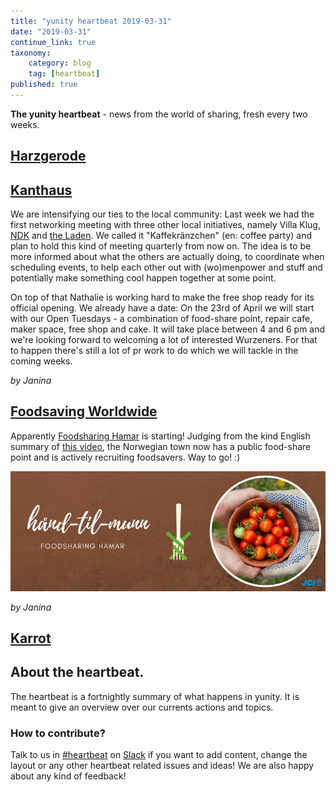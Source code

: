 ```yaml
---
title: "yunity heartbeat 2019-03-31"
date: "2019-03-31"
continue_link: true
taxonomy:
    category: blog
    tag: [heartbeat]
published: true
---
```


**The yunity heartbeat** - news from the world of sharing, fresh every two weeks.

## [Harzgerode](http://freiefeldlage.de/)

## [Kanthaus](https://kanthaus.online)
We are intensifying our ties to the local community: Last week we had the first networking meeting with three other local initiatives, namely Villa Klug, [NDK](https://www.ndk-wurzen.de/) and [the Laden](https://schweizerhaus-puechau.jimdo.com/der-laden/). We called it "Kaffekränzchen" (en: coffee party) and plan to hold this kind of meeting quarterly from now on. The idea is to be more informed about what the others are actually doing, to coordinate when scheduling events, to help each other out with (wo)menpower and stuff and potentially make something cool happen together at some point.

On top of that Nathalie is working hard to make the free shop ready for its official opening. We already have a date: On the 23rd of April we will start with our Open Tuesdays - a combination of food-share point, repair cafe, maker space, free shop and cake. It will take place between 4 and 6 pm and we're looking forward to welcoming a lot of interested Wurzeners. For that to happen there's still a lot of pr work to do which we will tackle in the coming weeks.

_by Janina_

## [Foodsaving Worldwide](https://foodsaving.world)
Apparently [Foodsharing Hamar](https://www.facebook.com/handtilmunnHamar/) is starting! Judging from the kind English summary of [this video](https://www.youtube.com/watch?v=ItTHUfUk9rw), the Norwegian town now has a public food-share point and is actively recruiting foodsavers. Way to go! :)

![](fsHamar.jpg)

_by Janina_

## [Karrot](https://karrot.world)

## About the heartbeat.
The heartbeat is a fortnightly summary of what happens in yunity. It is meant to give an overview over our currents actions and topics.

### How to contribute?
Talk to us in [#heartbeat](https://yunity.slack.com/messages/heartbeat/) on [Slack](https://slackin.yunity.org) if you want to add content, change the layout or any other heartbeat related issues and ideas! We are also happy about any kind of feedback!
